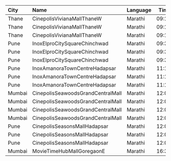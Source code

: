 | City   | Name                              | Language |  Time | Type      | Price | Capacity | Booked |
| :----- | :-------------------------------- | :------- | ----: | :-------- | ----: | -------: | -----: |
| Thane  | CinepolisVivianaMallThaneW        | Marathi  | 09:15 | Normal    |  140₹ |       25 |     13 |
| Thane  | CinepolisVivianaMallThaneW        | Marathi  | 09:15 | Executive |  140₹ |       97 |     49 |
| Thane  | CinepolisVivianaMallThaneW        | Marathi  | 09:15 | Premium   |  140₹ |       43 |     24 |
| Pune   | InoxElproCitySquareChinchwad      | Marathi  | 09:30 | Club      |  130₹ |       42 |      0 |
| Pune   | InoxElproCitySquareChinchwad      | Marathi  | 09:30 | Executive |  130₹ |       17 |      0 |
| Pune   | InoxElproCitySquareChinchwad      | Marathi  | 09:30 | Royale    |  150₹ |       36 |      0 |
| Pune   | InoxAmanoraTownCentreHadapsar     | Marathi  | 11:10 | Club      |  112₹ |      115 |      0 |
| Pune   | InoxAmanoraTownCentreHadapsar     | Marathi  | 11:10 | Executive |  112₹ |       16 |      0 |
| Pune   | InoxAmanoraTownCentreHadapsar     | Marathi  | 11:10 | Royale    |  190₹ |        3 |      0 |
| Mumbai | CinepolisSeawoodsGrandCentralMall | Marathi  | 12:00 | Normal    |  150₹ |       16 |      0 |
| Mumbai | CinepolisSeawoodsGrandCentralMall | Marathi  | 12:00 | Executive |  150₹ |       45 |      0 |
| Mumbai | CinepolisSeawoodsGrandCentralMall | Marathi  | 12:00 | Premium   |  150₹ |       40 |      3 |
| Mumbai | CinepolisSeawoodsGrandCentralMall | Marathi  | 12:00 | Vip       |  250₹ |        7 |      0 |
| Pune   | CinepolisSeasonsMallHadapsar      | Marathi  | 12:00 | Normal    |  150₹ |       11 |      0 |
| Pune   | CinepolisSeasonsMallHadapsar      | Marathi  | 12:00 | Executive |  150₹ |       34 |      0 |
| Pune   | CinepolisSeasonsMallHadapsar      | Marathi  | 12:00 | Premium   |  170₹ |       20 |      0 |
| Mumbai | MovieTimeHubMallGoregaonE         | Marathi  | 16:30 | Gold      |  160₹ |       98 |     19 |